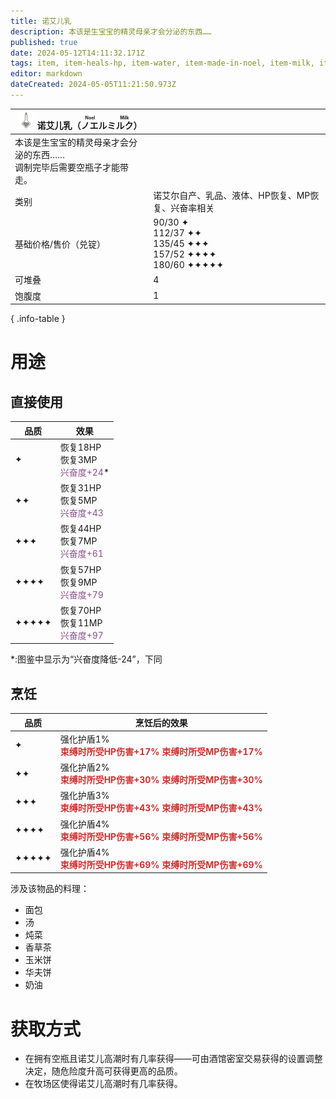 ```yaml
---
title: 诺艾儿乳
description: 本该是生宝宝的精灵母亲才会分泌的东西……
published: true
date: 2024-05-12T14:11:32.171Z
tags: item, item-heals-hp, item-water, item-made-in-noel, item-milk, item-calms-ep, item-recovers-mp
editor: markdown
dateCreated: 2024-05-05T11:21:50.973Z
---
```


| <div markdown>![物品图标](/assets/global/items/noel_juice_bottle.png) <span>诺艾儿乳（<ruby lang="ja">ノエルミルク<rt>Noel Milk</rt></ruby>）</span></div> ||
| - | - |
| 本该是生宝宝的精灵母亲才会分泌的东西……<br>调制完毕后需要空瓶子才能带走。 ||
| 类别 | 诺艾尔自产、乳品、液体、HP恢复、MP恢复、兴奋率相关 |
| 基础价格/售价（兑锭） | 90/30 ✦<br>112/37 ✦✦<br>135/45 ✦✦✦<br>157/52 ✦✦✦✦<br>180/60 ✦✦✦✦✦ |
| 可堆叠 | 4 |
| 饱腹度 | 1 |
{ .info-table }

# 用途
## 直接使用
| 品质 | 效果 |
| - | - |
| ✦ | 恢复18HP<br>恢复3MP<br><ruby style="color:#8b508c;">兴奋度+24</ruby>* |
| ✦✦ | 恢复31HP<br>恢复5MP<br><ruby style="color:#8b508c;">兴奋度+43</ruby> |
| ✦✦✦ | 恢复44HP<br>恢复7MP<br><ruby style="color:#8b508c;">兴奋度+61</ruby> |
| ✦✦✦✦ | 恢复57HP<br>恢复9MP<br><ruby style="color:#8b508c;">兴奋度+79</ruby> |
| ✦✦✦✦✦ | 恢复70HP<br>恢复11MP<br><ruby style="color:#8b508c;">兴奋度+97</ruby> |
\*:图鉴中显示为“兴奋度降低-24”，下同
## 烹饪
| 品质 | 烹饪后的效果 |
| - | - |
| ✦ | 强化护盾1%<br><ruby style="color: #d03231;">**束缚时所受HP伤害+17%**<br>**束缚时所受MP伤害+17%**</ruby> |
| ✦✦ | 强化护盾2%<br><ruby style="color: #d03231;">**束缚时所受HP伤害+30%**<br>**束缚时所受MP伤害+30%**</ruby> |
| ✦✦✦ | 强化护盾3%<br><ruby style="color: #d03231;">**束缚时所受HP伤害+43%**<br>**束缚时所受MP伤害+43%**</ruby> |
| ✦✦✦✦ | 强化护盾4%<br><ruby style="color: #d03231;">**束缚时所受HP伤害+56%**<br>**束缚时所受MP伤害+56%**</ruby> |
| ✦✦✦✦✦ | 强化护盾4%<br><ruby style="color: #d03231;">**束缚时所受HP伤害+69%**<br>**束缚时所受MP伤害+69%**</ruby> |
涉及该物品的料理：
- 面包
- 汤
- 炖菜
- 香草茶
- 玉米饼
- 华夫饼
- 奶油

# 获取方式
- 在拥有空瓶且诺艾儿高潮时有几率获得——可由酒馆密室交易获得的设置调整决定，随危险度升高可获得更高的品质。
- 在牧场区使得诺艾儿高潮时有几率获得。
